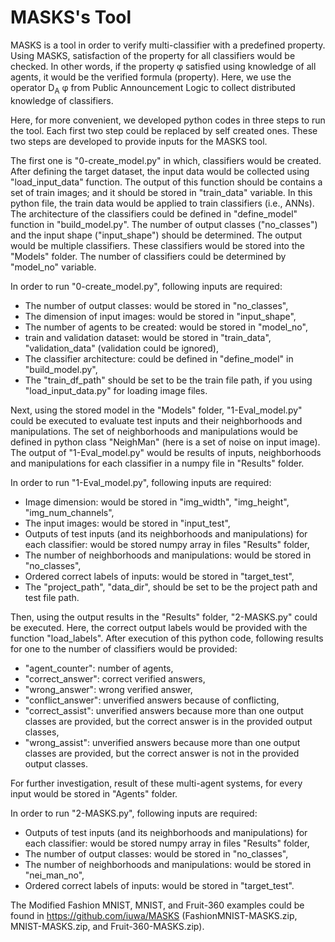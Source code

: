 # MASKS's Tool
MASKS is a tool in order to verify multi-classifier with a predefined property. Using MASKS, satisfaction of the property for all classifiers would be checked. In other words, if the property φ satisfied using knowledge of all agents, it would be the verified formula (property). Here, we use the operator D<sub>A</sub>  φ from Public Announcement Logic to collect distributed knowledge of classifiers. 

Here, for more convenient, we developed python codes in three steps to run the tool. Each first two step could be replaced by self created ones. These two steps are developed to provide inputs for the MASKS tool. 

The first one is "0-create_model.py" in which, classifiers would be created. After defining the target dataset, the input data would be collected using "load_input_data" function. The output of this function should be contains a set of train images; and it should be stored in "train_data" variable. In this python file, the train data would be applied to train classifiers (i.e.,  ANNs). The architecture of the classifiers could be defined in "define_model" function in "build_model.py". The number of output classes ("no_classes") and the input shape ("input_shape") should be determined. The output would be multiple classifiers. These classifiers would be stored into the "Models" folder. The number of classifiers could be determined by "model_no" variable.


In order to run "0-create_model.py", following inputs are required:
* The number of output classes: would be stored in "no_classes",
* The dimension of input images: would be stored in "input_shape",
* The number of agents to be created: would be stored in "model_no",
* train and validation dataset: would be stored in "train_data", "validation_data" (validation could be ignored),
* The classifier architecture: could be defined in "define_model" in "build_model.py",
* The "train_df_path" should be set to be the train file path, if you using "load_input_data.py" for loading image files.



Next, using the stored model in the "Models" folder, "1-Eval_model.py" could be executed to evaluate test inputs and their neighborhoods and manipulations. The set of neighborhoods and manipulations would be defined in python class "NeighMan" (here is a set of noise on input image). The output of "1-Eval_model.py" would be results of inputs, neighborhoods and manipulations  for each classifier in a numpy file in "Results" folder.


In order to run "1-Eval_model.py", following inputs are required:
* Image dimension:  would be stored in "img_width", "img_height", "img_num_channels",
* The input images: would be stored in "input_test",
* Outputs of test inputs (and its neighborhoods and manipulations) for each classifier: would be stored numpy array in files "Results" folder,
* The number of neighborhoods and manipulations: would be stored in "no_classes",
* Ordered correct labels of inputs: would be stored in "target_test",
* The "project_path", "data_dir",  should be set to be the project path and test file path.


Then, using the output results in the "Results" folder, "2-MASKS.py" could be executed. Here, the correct output labels would be provided with the function "load_labels". After execution of this python code, following results for one to the number of classifiers would be provided:

* "agent_counter": number of agents,
* "correct_answer": correct verified answers,
* "wrong_answer": wrong verified answer,
* "conflict_answer": unverified answers because of conflicting,
* "correct_assist": unverified answers because more than one output classes are provided, but the correct answer is in the provided output classes,
* "wrong_assist":  unverified answers because more than one output classes are provided, but the correct answer is not in the provided output classes.

For further investigation, result of these multi-agent systems, for every input would be stored in "Agents" folder.


In order to run "2-MASKS.py", following inputs are required:
* Outputs of test inputs (and its neighborhoods and manipulations) for each classifier: would be stored numpy array in files "Results" folder,
* The number of output classes: would be stored in "no_classes",
* The number of neighborhoods and manipulations: would be stored in "nei_man_no",
* Ordered correct labels of inputs: would be stored in "target_test".

The Modified Fashion MNIST, MNIST, and Fruit-360 examples could be found in https://github.com/iuwa/MASKS (FashionMNIST-MASKS.zip, MNIST-MASKS.zip, and Fruit-360-MASKS.zip).
